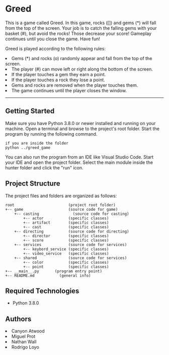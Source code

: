 # Greed
This is a game called Greed. 
In this game, rocks ([]) and gems (*) will fall from 
the top of the screen. Your job is to catch the 
falling gems with your basket (#), but avoid the rocks!
Those decrease your score! 
Gameplay continues until you close the game. 
Have fun!

Greed is played according to the following rules:

<li>Gems (*) and rocks (o) randomly appear and fall from the top of the screen.</li>
<li>The player (#) can move left or right along the bottom of the screen.</li>
<li>If the player touches a gem they earn a point.</li>
<li>If the player touches a rock they lose a point.</li>
<li>Gems and rocks are removed when the player touches them.</li>
<li>The game continues until the player closes the window.</li>
  
---
## Getting Started
Make sure you have Python 3.8.0 or newer installed and running on your machine. Open a terminal and browse to the project's root folder. Start the program by running the following command.
```
if you are inside the folder
python ../greed_game
```
You can also run the program from an IDE like Visual Studio Code. Start your IDE and open the project folder. Select the main module inside the hunter folder and click the "run" icon.

## Project Structure
The project files and folders are organized as follows:
```
root                        (project root folder)
+-- game                    (source code for game)
    +-- casting               (source code for casting)
        +-- actor           (specific classes)
        +-- artifact        (specific classes)
        +-- cast            (specific classes)
    +-- directing           (source code for directing)
        +-- director        (specific classes)
        +-- score           (specific classes)
    +-- services            (source code for services)
        +-- keybord_service (specific classes)
        +-- video_service   (specific classes)
    +-- shared              (source code for services)
        +-- color           (specific classes)
        +-- point           (specific classes)
+-- __main__.py       (program entry point)
+-- README.md           (general info)
```

## Required Technologies
* Python 3.8.0

## Authors
<li> Canyon Atwood</li>
<li> Miguel Prot</li>
<li> Nathan Wall</li>
<li> Rodrigo Loyo</li>